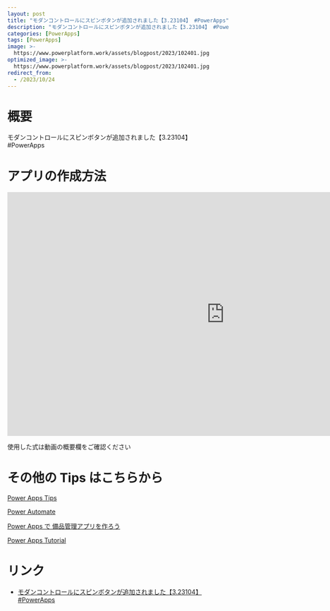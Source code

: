 ```yaml
---
layout: post
title: "モダンコントロールにスピンボタンが追加されました【3.23104】 #PowerApps"
description: "モダンコントロールにスピンボタンが追加されました【3.23104】 #PowerAppsを動画で分かりやすく解説"
categories: [PowerApps]
tags: [PowerApps]
image: >-
  https://www.powerplatform.work/assets/blogpost/2023/102401.jpg
optimized_image: >-
  https://www.powerplatform.work/assets/blogpost/2023/102401.jpg
redirect_from:
  - /2023/10/24
---
```



#  概要

モダンコントロールにスピンボタンが追加されました【3.23104】 #PowerApps


# アプリの作成方法

<iframe width="983" height="553" src="https://www.youtube.com/embed/OUbTv22U9zo" title="YouTube video player" frameborder="0" allow="accelerometer; autoplay; clipboard-write; encrypted-media; gyroscope; picture-in-picture" allowfullscreen></iframe>


使用した式は動画の概要欄をご確認ください


# その他の Tips はこちらから

[Power Apps Tips](https://www.youtube.com/watch?v=VrAQf3JQ7yM&list=PLVhFi1fb3DqakSLVMn22DDcySXh9jtzi- )


[Power Automate](https://www.youtube.com/watch?v=-YnJYT0ASEM&list=PLVhFi1fb3Dqbzic6GieqnLFgD3aTj-eHA)


[Power Apps で 備品管理アプリを作ろう](https://www.youtube.com/playlist?list=PLVhFi1fb3DqZM3HKb8Hea6XEL96990Fyn)


[Power Apps Tutorial](https://www.youtube.com/playlist?list=PLVhFi1fb3DqalxpL974VvAJvV4iWoSbe_)


# リンク


- [モダンコントロールにスピンボタンが追加されました【3.23104】 #PowerApps](https://www.youtube.com/watch?v=OUbTv22U9zo)

